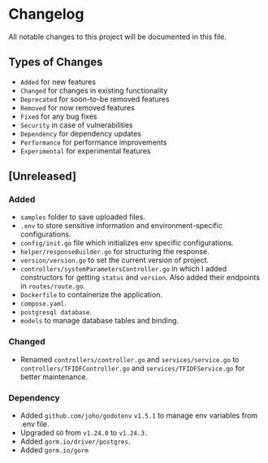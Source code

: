 # Changelog

All notable changes to this project will be documented in this file.

## Types of Changes

- `Added` for new features
- `Changed` for changes in existing functionality
- `Deprecated` for soon-to-be removed features
- `Removed` for now removed features
- `Fixed` for any bug fixes
- `Security` in case of vulnerabilities
- `Dependency` for dependency updates
- `Performance` for performance improvements
- `Experimental` for experimental features

## [Unreleased]

### Added

- `samples` folder to save uploaded files.
- `.env` to store sensitive information and environment-specific configurations.
- `config/init.go` file which initializes env specific configurations.
- `helper/responseBuilder.go` for structuring the response.
- `version/version.go` to set the current version of project.
- `controllers/systemParametersController.go` in which I added constructors for getting `status` and `version`. Also added their endpoints in `routes/route.go`.
- `Dockerfile` to containerize the application.
- `compose.yaml`.
- `postgresql database`.
- `models` to manage database tables and binding.

### Changed

* Renamed `controllers/controller.go` and `services/service.go` to `controllers/TFIDFController.go` and `services/TFIDFService.go` for better maintenance.

### Dependency

- Added `github.com/joho/godotenv` `v1.5.1` to manage env variables from .env file.
- Upgraded `GO` from `v1.24.0` to `v1.24.3.`
- Added `gorm.io/driver/postgres`.
- Added `gorm.io/gorm`
